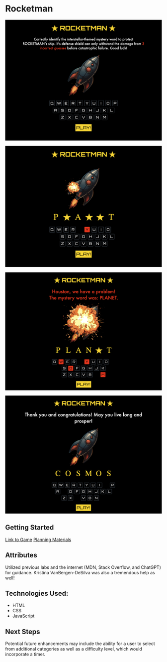 # Rocketman

![Screenshot of the starting page with instructions, rocketship, and keyboard displayed](https://github.com/matthew-estes/Rocketman/blob/main/screenshots/screenshot1.png)

![Screenshot of the rocketship taking damage due to an incorrect guess](https://github.com/matthew-estes/Rocketman/blob/main/screenshots/screenshot2.png)

![Screenshot of a won game which has a congratulatory message](https://github.com/matthew-estes/Rocketman/blob/main/screenshots/screenshot3.png)

![Screenshot of a lost game, which has an message informing the user they lost with an image of an explosion in place of the rocketship](https://github.com/matthew-estes/Rocketman/blob/main/screenshots/screenshot4.png)









## Getting Started
[Link to Game](https://matthew-estes.github.io/Rocketman/)
[Planning Materials](https://generalassembly.instructure.com/courses/285/assignments/3309?module_item_id=13118)


## Attributes
Utilized previous labs and the internet (MDN, Stack Overflow, and ChatGPT) for guidance. Kristina VanBergen-DeSilva was also a tremendous help as well!

##  Technologies Used:
- HTML
- CSS
- JavaScript

## Next Steps
Potential future enhancements may include the ability for a user to select from additional categories as well as a difficulty level, which would incorporate a timer.
